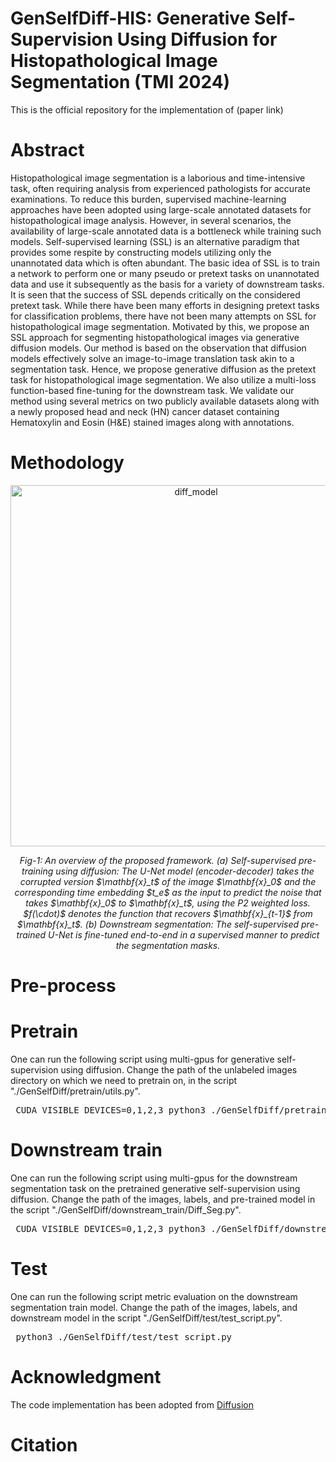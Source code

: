 # GenSelfDiff-HIS: Generative Self-Supervision Using Diffusion for Histopathological Image Segmentation (TMI 2024)
This is the official repository for the implementation of (paper link)

# Abstract
 Histopathological image segmentation is a laborious and time-intensive task, often requiring analysis from experienced pathologists for accurate examinations. To reduce this burden, supervised machine-learning approaches have been adopted using large-scale annotated datasets for histopathological image analysis. However, in several scenarios, the availability of large-scale annotated data is a bottleneck while training such models. Self-supervised learning (SSL) is an alternative paradigm that provides some respite by constructing models utilizing only the unannotated data which is often abundant. The basic idea of SSL is to train a network to perform one or many pseudo or pretext tasks on unannotated data and use it subsequently as the basis for a variety of downstream tasks. It is seen that the success of SSL depends critically on the considered pretext task. While there have been many efforts in designing pretext tasks for classification problems, there have not been many attempts on SSL for histopathological image segmentation. Motivated by this, we propose an SSL approach for segmenting histopathological images via generative diffusion models. Our method is based on the observation that diffusion models effectively solve an image-to-image translation task akin to a segmentation task. Hence, we propose generative diffusion as the pretext task for histopathological image segmentation. We also utilize a multi-loss function-based fine-tuning for the downstream task. We validate our method using several metrics on two publicly available datasets along with a newly proposed head and neck (HN) cancer dataset containing Hematoxylin and Eosin (H&E) stained images along with annotations.

# Methodology
<p align="center">
<img width="578" alt="diff_model" src="https://github.com/PurmaVishnuVardhanReddy/GenSelfDiff-HIS/assets/103281951/c6d68807-bafe-4589-aef6-d337a185b588">
 </p>
 
 <p align="center">
  <em>Fig-1: An overview of the proposed framework. (a) Self-supervised pre-training using diffusion: The U-Net model (encoder-decoder) takes the corrupted version $\mathbf{x}_t$ of the image $\mathbf{x}_0$ and the corresponding time embedding $t_e$ as the input to predict the noise that takes $\mathbf{x}_0$ to $\mathbf{x}_t$, using the P2 weighted loss. $f(\cdot)$ denotes the function that recovers $\mathbf{x}_{t-1}$ from $\mathbf{x}_t$. (b) Downstream segmentation: The self-supervised pre-trained U-Net is fine-tuned end-to-end in a supervised manner to predict the segmentation masks.</em>
</p>

# Pre-process

# Pretrain
One can run the following script using multi-gpus for generative self-supervision using diffusion. Change the path of the unlabeled images directory on which we need to pretrain on, in the script "./GenSelfDiff/pretrain/utils.py". 
<pre> CUDA_VISIBLE_DEVICES=0,1,2,3 python3 ./GenSelfDiff/pretrain/SS_diff.py </pre>

# Downstream train
One can run the following script using multi-gpus for the downstream segmentation task on the pretrained generative self-supervision using diffusion. Change the path of the images, labels, and pre-trained model in the script "./GenSelfDiff/downstream_train/Diff_Seg.py". 
<pre> CUDA_VISIBLE_DEVICES=0,1,2,3 python3 ./GenSelfDiff/downstream_train/Diff_Seg.py </pre>

# Test
One can run the following script metric evaluation on the downstream segmentation train model. Change the path of the images, labels, and downstream model in the script "./GenSelfDiff/test/test_script.py". 
<pre> python3 ./GenSelfDiff/test/test_script.py </pre>

# Acknowledgment
The code implementation has been adopted from [Diffusion](https://colab.research.google.com/github/huggingface/notebooks/blob/main/examples/annotated_diffusion.ipynb#scrollTo=3a159023)
# Citation
